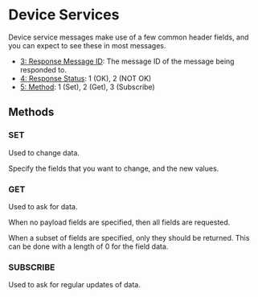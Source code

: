 <script setup>
import GenerateConsts from '../../../components/GenerateConsts.vue'
import ProtocolBytes from '../../../components/ProtocolBytes.vue'
</script>

# Device Services

Device service messages make use of a few common header fields, and you can expect to see these in most messages.

- [3: Response Message ID](./../headers#_3-response-message-id): The message ID of the message being responded to.
- [4: Response Status](./../headers#_4-response-status): 1 (OK), 2 (NOT OK)
- [5: Method](./../headers#_5-method): 1 (Set), 2 (Get), 3 (Subscribe)

## Methods

### SET

Used to change data.

Specify the fields that you want to change, and the new values.

### GET

Used to ask for data.

When no payload fields are specified, then all fields are requested.

When a subset of fields are specified, only they should be returned. This can be done with a length of 0 for the field data.

### SUBSCRIBE

Used to ask for regular updates of data.
